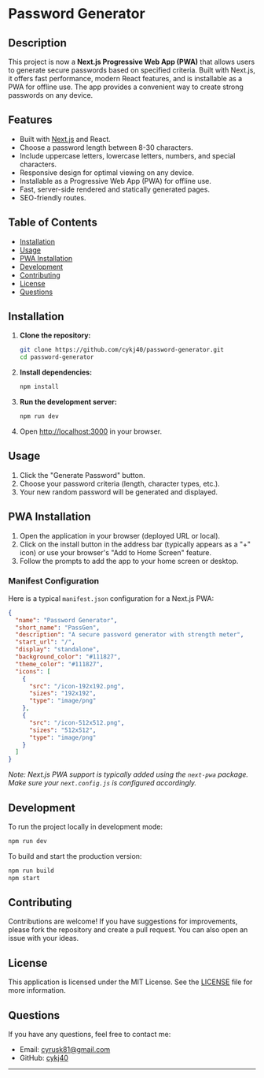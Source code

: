 # Password Generator

## Description

This project is now a **Next.js Progressive Web App (PWA)** that allows users to generate secure passwords based on specified criteria. Built with Next.js, it offers fast performance, modern React features, and is installable as a PWA for offline use. The app provides a convenient way to create strong passwords on any device.

## Features

- Built with [Next.js](https://nextjs.org/) and React.
- Choose a password length between 8-30 characters.
- Include uppercase letters, lowercase letters, numbers, and special characters.
- Responsive design for optimal viewing on any device.
- Installable as a Progressive Web App (PWA) for offline use.
- Fast, server-side rendered and statically generated pages.
- SEO-friendly routes.

## Table of Contents

- [Installation](#installation)
- [Usage](#usage)
- [PWA Installation](#pwa-installation)
- [Development](#development)
- [Contributing](#contributing)
- [License](#license)
- [Questions](#questions)

## Installation

1. **Clone the repository:**
   ```bash
   git clone https://github.com/cykj40/password-generator.git
   cd password-generator
   ```

2. **Install dependencies:**
   ```bash
   npm install
   ```

3. **Run the development server:**
   ```bash
   npm run dev
   ```

4. Open [http://localhost:3000](http://localhost:3000) in your browser.

## Usage

1. Click the "Generate Password" button.
2. Choose your password criteria (length, character types, etc.).
3. Your new random password will be generated and displayed.

## PWA Installation

1. Open the application in your browser (deployed URL or local).
2. Click on the install button in the address bar (typically appears as a "+" icon) or use your browser's "Add to Home Screen" feature.
3. Follow the prompts to add the app to your home screen or desktop.

### Manifest Configuration

Here is a typical `manifest.json` configuration for a Next.js PWA:

```json
{
  "name": "Password Generator",
  "short_name": "PassGen",
  "description": "A secure password generator with strength meter",
  "start_url": "/",
  "display": "standalone",
  "background_color": "#111827",
  "theme_color": "#111827",
  "icons": [
    {
      "src": "/icon-192x192.png",
      "sizes": "192x192",
      "type": "image/png"
    },
    {
      "src": "/icon-512x512.png",
      "sizes": "512x512",
      "type": "image/png"
    }
  ]
}
```

*Note: Next.js PWA support is typically added using the `next-pwa` package. Make sure your `next.config.js` is configured accordingly.*

## Development

To run the project locally in development mode:

```bash
npm run dev
```

To build and start the production version:

```bash
npm run build
npm start
```

## Contributing

Contributions are welcome! If you have suggestions for improvements, please fork the repository and create a pull request. You can also open an issue with your ideas.

## License

This application is licensed under the MIT License. See the [LICENSE](LICENSE) file for more information.

## Questions

If you have any questions, feel free to contact me:
- Email: cyrusk81@gmail.com
- GitHub: [cykj40](https://github.com/cykj40)

---



